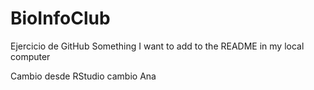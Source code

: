 # BioInfoClub
Ejercicio de GitHub
Something I want to add to the README in my local computer

Cambio desde RStudio
cambio Ana
